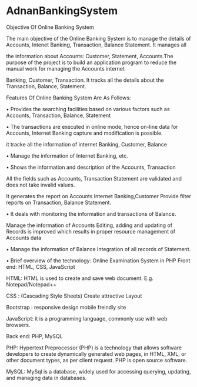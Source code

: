 # AdnanBankingSystem
Objective Of Online Banking System

The main objective of the Online Banking System is to manage the details of Accounts, Intenet Banking, Transaction, Balance Statement. It manages all

the information about Accounts: Customer, Statement, Accounts.The purpose of the project is to build an application program to reduce the manual work for managing the Accounts internet

Banking, Customer, Transaction. It tracks all the details about the Transaction, Balance, Statement.


Features Of Online Banking System Are As Follows:

• Provides the searching facilities based on various factors such as Accounts, Transaction, Balance, Statement

• The transactions are executed in online mode, hence on-line data for Accounts, Internet Banking capture and modification is possible.

it tracke all the information of internet Banking, Customer, Balance 

• Manage the information of Internet Banking, etc.

• Shows the information and description of the Accounts, Transaction

All the fields such as Accounts, Transaction Statement are validated and does not take invalid values.

It generates the report on Accounts Internet Banking,Customer Provide filter reports on Transaction, Balance Statement.

• It deals with monitoring the information and transactions of Balance.

Manage the information of Accounts Editing, adding and updating of Records is improved which results in proper resource management of Accounts data

• Manage the information of Balance Integration of all records of Statement.

• Brief overview of the technology: Online Examination System in PHP Front end: HTML, CSS, JavaScript

HTML: HTML is used to create and save web document. E.g. Notepad/Notepad++

CSS : (Cascading Style Sheets) Create attractive Layout

Bootstrap : responsive design mobile freindly site

JavaScript: it is a programming language, commonly use with web browsers.

Back end: PHP, MySQL

PHP: Hypertext Preprocessor (PHP) is a technology that allows software developers to create dynamically generated web pages, in HTML, XML, or other document types, as per client request. PHP is open source software.

MySQL: MySql is a database, widely used for accessing querying, updating, and managing data in databases.

